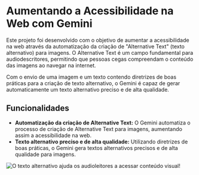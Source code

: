 # Aumentando a Acessibilidade na Web com Gemini

Este projeto foi desenvolvido com o objetivo de aumentar a acessibilidade na web através da automatização da criação de "Alternative Text" (texto alternativo) para imagens. O Alternative Text é um campo fundamental para audiodescritores, permitindo que pessoas cegas compreendam o conteúdo das imagens ao navegar na internet.

Com o envio de uma imagem e um texto contendo diretrizes de boas práticas para a criação de texto alternativo, o Gemini é capaz de gerar automaticamente um texto alternativo preciso e de alta qualidade.

## Funcionalidades

- **Automatização da criação de Alternative Text:** O Gemini automatiza o processo de criação de Alternative Text para imagens, aumentando assim a acessibilidade na web.
- **Texto alternativo preciso e de alta qualidade:** Utilizando diretrizes de boas práticas, o Gemini gera textos alternativos precisos e de alta qualidade para imagens.

  
![O texto alternativo ajuda os audioleitores a acessar conteúdo visual!](https://github.com/Fernandoakafox/transformToAlternativeText/assets/124198375/42e7ae96-b132-4a9a-ac05-245e2d86a104)
